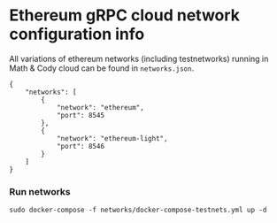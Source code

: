 # Ethereum gRPC cloud network configuration info

All variations of ethereum networks (including testnetworks) running in Math & Cody cloud can be found in `networks.json`.

```
{
    "networks": [
        {
            "network": "ethereum",
            "port": 8545
        },
        {
            "network": "ethereum-light",
            "port": 8546
        }
    ]
}
```

### Run networks
```
sudo docker-compose -f networks/docker-compose-testnets.yml up -d
```